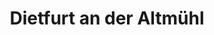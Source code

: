 ---
title: Dietfurt an der Altmühl
url: /dietfurt-an-der-altmuehl/
latitude: 49.036
longitude: 11.582
---